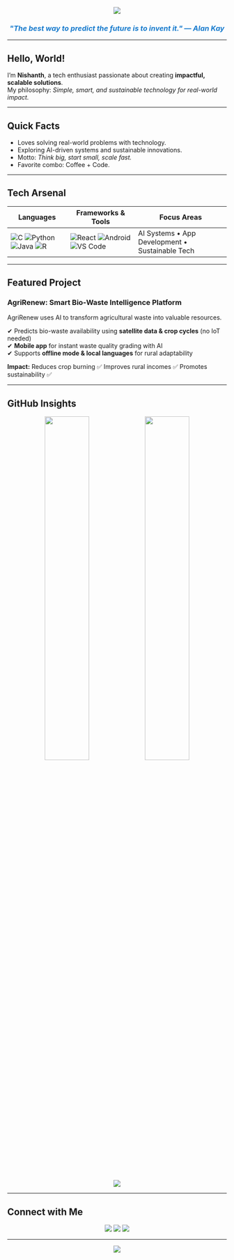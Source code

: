<!-- Hero Banner -->
<p align="center">
  <img src="https://capsule-render.vercel.app/api?type=waving&height=250&color=gradient&customColorList=0,2,4,6,8&text=Nishanth%20G&fontSize=48&fontAlign=50&fontColor=ffffff&animation=twinkling" />
</p>

<!-- Quote -->
<h3 align="center" style="font-style:italic; color:#187BCD;">
  "The best way to predict the future is to invent it." — Alan Kay
</h3>

---

## Hello, World!
I’m **Nishanth**, a tech enthusiast passionate about creating **impactful, scalable solutions**.  
My philosophy: *Simple, smart, and sustainable technology for real-world impact.*  

---

## Quick Facts
- Loves solving real-world problems with technology.  
- Exploring AI-driven systems and sustainable innovations.  
- Motto: *Think big, start small, scale fast.*  
- Favorite combo: Coffee + Code.  

---

## Tech Arsenal
<div align="center">

| **Languages** | **Frameworks & Tools** | **Focus Areas** |
|---------------|---------------------------|-----------------|
| ![C](https://img.shields.io/badge/-C-A8B9CC?logo=c) ![Python](https://img.shields.io/badge/-Python-3776AB?logo=python) ![Java](https://img.shields.io/badge/-Java-007396?logo=java) ![R](https://img.shields.io/badge/-R-276DC3?logo=r) | ![React](https://img.shields.io/badge/-React-61DAFB?logo=react) ![Android](https://img.shields.io/badge/-Android%20Studio-3DDC84?logo=androidstudio) ![VS Code](https://img.shields.io/badge/-VS%20Code-007ACC?logo=visualstudiocode) | AI Systems • App Development • Sustainable Tech |

</div>

---

## Featured Project
### **AgriRenew: Smart Bio-Waste Intelligence Platform**
AgriRenew uses AI to transform agricultural waste into valuable resources.  

✔ Predicts bio-waste availability using **satellite data & crop cycles** (no IoT needed)  
✔ **Mobile app** for instant waste quality grading with AI  
✔ Supports **offline mode & local languages** for rural adaptability  

**Impact:** Reduces crop burning ✅ Improves rural incomes ✅ Promotes sustainability ✅  

---

## GitHub Insights
<div align="center">
  <img src="https://github-readme-stats.vercel.app/api?username=Nishanth6153&show_icons=true&theme=radical" width="45%" />
  <img src="https://streak-stats.demolab.com?user=Nishanth6153&theme=radical" width="45%" />
</div>

<div align="center">
  <img src="https://github-readme-stats.vercel.app/api/top-langs/?username=Nishanth6153&layout=compact&theme=radical" />
</div>

---

## Connect with Me
<div align="center">
  <a href="mailto:your-email@example.com"><img src="https://img.shields.io/badge/Email-D14836?style=for-the-badge&logo=gmail&logoColor=white" /></a>
  <a href="https://www.linkedin.com/in/YOUR-LINKEDIN"><img src="https://img.shields.io/badge/LinkedIn-0077B5?style=for-the-badge&logo=linkedin&logoColor=white" /></a>
  <a href="https://github.com/Nishanth6153"><img src="https://img.shields.io/badge/GitHub-181717?style=for-the-badge&logo=github&logoColor=white" /></a>
</div>

---

<p align="center">
  <img src="https://capsule-render.vercel.app/api?type=waving&height=150&color=gradient&customColorList=0,2,4,6,8&section=footer" />
</p>
